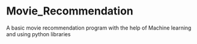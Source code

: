 # Movie_Recommendation
A basic  movie recommendation program with the help of Machine learning and using python libraries 
